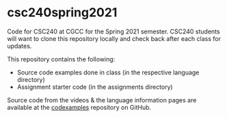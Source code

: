 # csc240spring2021
Code for CSC240 at CGCC for the Spring 2021 semester.  CSC240 students will want to clone this repository locally and check back after each class for updates.

This repository contains the following:
- Source code examples done in class (in the respective language directory)
- Assignment starter code (in the assignments directory)

Source code from the videos & the language information pages are available at the [codexamples](https://github.com/wadehuber/codeexamples) repository on GitHub.
